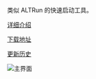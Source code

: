 类似 ALTRun 的快速启动工具。

[详细介绍](https://github.com/goreliu/runz/wiki) 

[下载地址](https://github.com/goreliu/runz/releases)

[更新历史](https://github.com/goreliu/runz/wiki/HISTORY)

![主界面](https://cloud.githubusercontent.com/assets/169704/14623749/7e94913e-0607-11e6-9e4e-3e8303e5b6ba.png)
